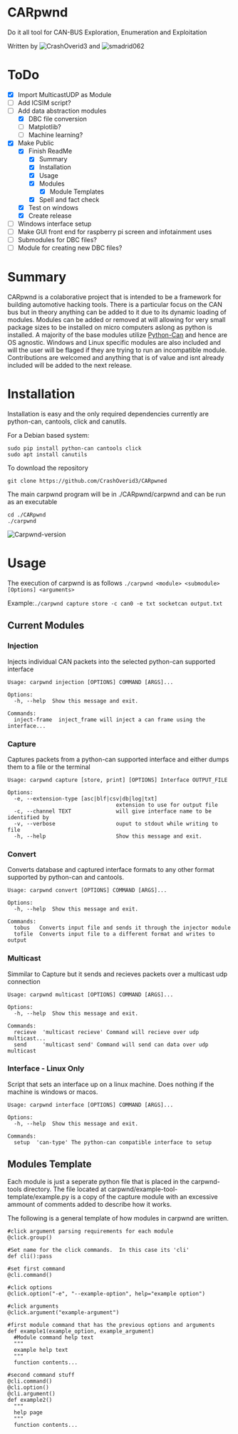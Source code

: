 # CARpwnd
Do it all tool for CAN-BUS Exploration, Enumeration and Exploitation

Written by ![CrashOverid3](https://github.com/CrashOverid3) and ![smadrid062](https://github.com/smadrid062)
# ToDo
- [x] Import MulticastUDP as Module
- [ ] Add ICSIM script?
- [ ] Add data abstraction modules
  - [x] DBC file conversion
  - [ ] Matplotlib?
  - [ ] Machine learning?
- [x] Make Public
  - [x] Finish ReadMe
    - [x] Summary
    - [x] Installation
    - [x] Usage
    - [x] Modules
      - [x] Module Templates
    - [x] Spell and fact check
  - [x] Test on windows
  - [x] Create release
- [ ] Windows interface setup
- [ ] Make GUI front end for raspberry pi screen and infotainment uses
- [ ] Submodules for DBC files?
- [ ] Module for creating new DBC files?

# Summary
CARpwnd is a colaborative project that is intended to be a framework for building automotive hacking tools.  There is a particular focus on the CAN bus but in theory anything can be added to it due to its dynamic loading of modules.  Modules can be added or removed at will allowing for very small package sizes to be installed on micro computers aslong as python is installed.  A majority of the base modules utilize [Python-Can](https://github.com/hardbyte/python-can) and hence are OS agnostic.  Windows and Linux specific modules are also included and will the user will be flaged if they are trying to run an incompatible module.  Contributions are welcomed and anything that is of value and isnt already included will be added to the next release.  
# Installation
Installation is easy and the only required dependencies currently are python-can, cantools, click and canutils.

For a Debian based system:
```
sudo pip install python-can cantools click
sudo apt install canutils
```
To download the repository
```
git clone https://github.com/CrashOverid3/CARpwned
```
The main carpwnd program will be in ./CARpwnd/carpwnd and can be run as an executable
```
cd ./CARpwnd
./carpwnd
```
![Carpwnd-version](https://user-images.githubusercontent.com/119644383/220784241-162628a8-9e38-4042-86dc-818966a70add.png)

# Usage
The execution of carpwnd is as follows ```./carpwnd <module> <submodule> [Options] <arguments>```

Example:```./carpwnd capture store -c can0 -e txt socketcan output.txt```
## Current Modules
### Injection
Injects individual CAN packets into the selected python-can supported interface
```
Usage: carpwnd injection [OPTIONS] COMMAND [ARGS]...

Options:
  -h, --help  Show this message and exit.

Commands:
  inject-frame  inject_frame will inject a can frame using the interface...
```
### Capture
Captures packets from a python-can supported interface and either dumps them to a file or the terminal
```
Usage: carpwnd capture [store, print] [OPTIONS] Interface OUTPUT_FILE

Options:
  -e, --extension-type [asc|blf|csv|db|log|txt]
                                  extension to use for output file
  -c, --channel TEXT              will give interface name to be identified by
  -v, --verbose                   ouput to stdout while writing to file
  -h, --help                      Show this message and exit.
```
### Convert
Converts database and captured interface formats to any other format supported by python-can and cantools.
```
Usage: carpwnd convert [OPTIONS] COMMAND [ARGS]...

Options:
  -h, --help  Show this message and exit.

Commands:
  tobus   Converts input file and sends it through the injector module
  tofile  Converts input file to a different format and writes to output
```
### Multicast
Simmilar to Capture but it sends and recieves packets over a multicast udp connection
```
Usage: carpwnd multicast [OPTIONS] COMMAND [ARGS]...

Options:
  -h, --help  Show this message and exit.

Commands:
  recieve  'multicast recieve' Command will recieve over udp multicast...
  send     'multicast send' Command will send can data over udp multicast
```
### Interface - Linux Only
Script that sets an interface up on a linux machine.  Does nothing if the machine is windows or macos.
```
Usage: carpwnd interface [OPTIONS] COMMAND [ARGS]...

Options:
  -h, --help  Show this message and exit.

Commands:
  setup  'can-type' The python-can compatible interface to setup
```
## Modules Template
Each module is just a seperate python file that is placed in the carpwnd-tools directory.  The file located at carpwnd/example-tool-template/example.py is a copy of the capture module with an excessive ammount of comments added to describe how it works.

The following is a general template of how modules in carpwnd are written.
```
#click argument parsing requirements for each module
@click.group()

#Set name for the click commands.  In this case its 'cli'
def cli():pass

#set first command
@cli.command()

#click options
@click.option("-e", "--example-option", help="example option")

#click arguments
@click.argument("example-argument")

#first module command that has the previous options and arguments
def example1(example_option, example_argument)
  #Module command help text
  """
  example help text
  """
  function contents...

#second command stuff
@cli.command()
@cli.option()
@cli.argument()
def example2()
  """
  help page
  """
  function contents...
```
